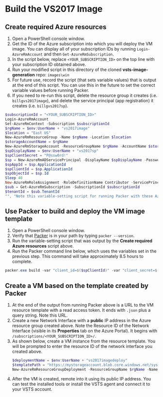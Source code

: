 # Build the VS2017 Image

## Create required Azure resources

1. Open a PowerShell console window.
1. Get the ID of the Azure subscription into which you will deploy the VM image.  You can display all of your subscription IDs by running `Login-AzureRmAccount` and then `Get-AzureRmSubscription`.
1. In the script below, replace `<YOUR_SUBSCRIPTION_ID>` on the top line with your subscription ID obtained above.
1. Run your modified script in this directory of the cloned **vsts-image-generation** repo: `images\win`
1. For future use, record the script (that sets variable values) that is output at the end of this script. You can use this in the future to set the correct variable values before running Packer.
1. If you need to re-run this script, delete the resource group it creates (i.e. `billgvs2017image`), and delete the service principal (app registration) it creates (i.e. `billgvs2017sp`).

```powershell
$subscriptionId = "<YOUR_SUBSCRIPTION_ID>"
Login-AzureRmAccount
Set-AzureRmContext -Subscription $subscriptionId
$rgName = $env:UserName + "vs2017image"
$location = "East US"
New-AzureRmResourceGroup -Name $rgName -Location $location
$storageAccountName = $rgName
New-AzureRmStorageAccount -ResourceGroupName $rgName -AccountName $storageAccountName -Location $location -SkuName "Standard_LRS"
$spDisplayName = $env:UserName + "vs2017sp"
$spClientSecret = "P@ssw0rd!"
$sp = New-AzureRmADServicePrincipal -DisplayName $spDisplayName -Password (ConvertTo-SecureString $spClientSecret -AsPlainText -Force)
$spAppId = $sp.ApplicationId
$spClientId = $sp.ApplicationId
$spObjectId = $sp.Id
Sleep 40
New-AzureRmRoleAssignment -RoleDefinitionName Contributor -ServicePrincipalName $spAppId
$sub = Get-AzureRmSubscription -SubscriptionId $subscriptionId
$tenantId = $sub.TenantId
"", "Note this variable-setting script for running Packer with these Azure resources in the future:", "==============================================================================================", "`$spClientId = `"$spClientId`"", "`$spClientSecret = `"$spClientSecret`"", "`$subscriptionId = `"$subscriptionId`"", "`$tenantId = `"$tenantId`"", "`$spObjectId = `"$spObjectId`"", "`$location = `"$location`"", "`$rgName = `"$rgName`"", "`$storageAccountName = `"$storageAccountName`"", ""
```

## Use Packer to build and deploy the VM image template

1. Open a PowerShell console window.
1. Verify that [Packer](https://www.packer.io) is in your path by typing `packer --version`.
1. Run the variable-setting script that was output by the **Create required Azure resources** script above.
1. Run the Packer command line below, which uses the variables set in the previous step.  This command will take approximately 8.5 hours to complete.

```powershell
packer.exe build -var "client_id=$($spClientId)" -var "client_secret=$($spClientSecret)" -var "subscription_id=$($subscriptionId)" -var "tenant_id=$($tenantId)" -var "object_id=$($spObjectId)" -var "location=$($location)" -var "resource_group=$($rgName)" -var "storage_account=$($storageAccountName)" vs2017-Server2016-Azure.json
```

## Create a VM based on the template created by Packer

1. At the end of the output from running Packer above is a URL to the VM resource template with a read access token. It ends with `.json` plus a query string. Note this URL.
1. Create a new Network Interface with a **public** IP address in the Azure resource group created above. Note the Resource ID of the Network Interface (visible in its **Properties** tab on the Azure Portal). It begins with `/subscriptions/<YOUR_SUBSCRIPTION_ID>/`.
1. As shown below, create a VM instance from the resource template. You will be prompted to enter the resource ID of the network interface you created above.
    ```powershell
    $deploymentName = $env:UserName + "vs2017imagedeploy"
    $templatePath = "https://mystorageaccount.blob.core.windows.net/system/Microsoft.Compute/Images/images/packer-vmTemplate.d7085fc7-ae8c-4ec9-a21b-e91af1a37c2f.json?sv=2017-04-17&ss=bqtf&srt=sco&sp=rwdlacup&se=2018-01-25T22:14:54Z&sig=ZFX%2F1%2B5zgr3f%2BRzY9nc49VmAOH4vYXRZX34qO9yfH1%3D"
    New-AzureRmResourceGroupDeployment -ResourceGroupName $rgName -Name $deploymentName -TemplateUri $templatePath
    ```
1. After the VM is created, remote into it using its public IP address. You can test the installed tools or install the VSTS agent and connect it to your VSTS account.
